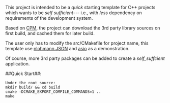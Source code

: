 This project is intended to be a _quick_ starting template for
C++ projects which wants to be _self sufficient_--- i.e.,
with _less_ dependency on requirements of the development system.

Based on [CPM](https://github.com/TsinghuaAI/CPM), the project can download
 the 3rd party library sources on first build, and cached them for later build.

The user only has to modify the src/CMakefile for project name,
this template use [nlohmann JSON](https://github.com/nlohmann/json) and [asio](https://think-async.com/Asio/)
as a demonstration.

Of course, more 3rd party packages can be added to create a _self_suffcient_ application.

##Quick Start##:

	Under the root source:
	mkdir build/ && cd build
	cmake -DCMAKE_EXPORT_COMPILE_COMMANDS=1 ..
	make
